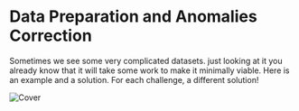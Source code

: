 # Data Preparation and Anomalies Correction
Sometimes we see some very complicated datasets. just looking at it you already know that it will take some work to make it minimally viable. Here is an example and a solution. For each challenge, a different solution!

![Cover](https://user-images.githubusercontent.com/10830272/156829220-97b88388-2827-49e3-82e6-009175c1749c.png)
